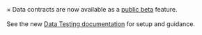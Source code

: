 <div class="info">
  <span class="closebtn" onclick="this.parentElement.style.display='none';">&times;</span>
  Data contracts are now available as a <a href="https://beta.soda.io/create-account">public beta</a> feature.<br /><br />
  See the new <a href="https://beta.docs.soda.io/data-testing">Data Testing documentation</a> for setup and guidance.
</div>
